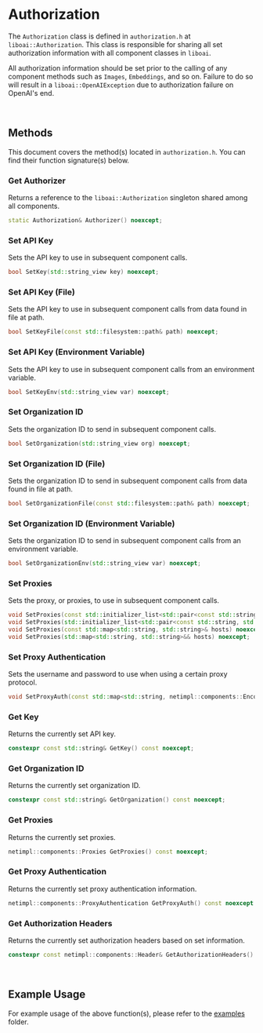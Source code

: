 <h1>Authorization</h1>
<p>The <code>Authorization</code> class is defined in <code>authorization.h</code> at <code>liboai::Authorization</code>. This class is responsible for sharing all set authorization information with all component classes in <code>liboai</code>.

All authorization information should be set prior to the calling of any component methods such as <code>Images</code>, <code>Embeddings</code>, and so on. Failure to do so will result in a <code>liboai::OpenAIException</code> due to authorization failure on OpenAI's end.</p>

<br>
<h2>Methods</h2>
<p>This document covers the method(s) located in <code>authorization.h</code>. You can find their function signature(s) below.</p>

<h3>Get Authorizer</h3>
<p>Returns a reference to the <code>liboai::Authorization</code> singleton shared among all components.</p>

```cpp
static Authorization& Authorizer() noexcept;
```

<h3>Set API Key</h3>
<p>Sets the API key to use in subsequent component calls.</p>

```cpp
bool SetKey(std::string_view key) noexcept;
```

<h3>Set API Key (File)</h3>
<p>Sets the API key to use in subsequent component calls from data found in file at path.</p>

```cpp
bool SetKeyFile(const std::filesystem::path& path) noexcept;
```

<h3>Set API Key (Environment Variable)</h3>
<p>Sets the API key to use in subsequent component calls from an environment variable.</p>

```cpp
bool SetKeyEnv(std::string_view var) noexcept;
```
 
<h3>Set Organization ID</h3>
<p>Sets the organization ID to send in subsequent component calls.</p>

```cpp
bool SetOrganization(std::string_view org) noexcept;
```

<h3>Set Organization ID (File)</h3>
<p>Sets the organization ID to send in subsequent component calls from data found in file at path.</p>

```cpp
bool SetOrganizationFile(const std::filesystem::path& path) noexcept;
```

<h3>Set Organization ID (Environment Variable)</h3>
<p>Sets the organization ID to send in subsequent component calls from an environment variable.</p>

```cpp
bool SetOrganizationEnv(std::string_view var) noexcept;
```

<h3>Set Proxies</h3>
<p>Sets the proxy, or proxies, to use in subsequent component calls.</p>

```cpp
void SetProxies(const std::initializer_list<std::pair<const std::string, std::string>>& hosts) noexcept;
void SetProxies(std::initializer_list<std::pair<const std::string, std::string>>&& hosts) noexcept;
void SetProxies(const std::map<std::string, std::string>& hosts) noexcept;
void SetProxies(std::map<std::string, std::string>&& hosts) noexcept;
```

<h3>Set Proxy Authentication</h3>
<p>Sets the username and password to use when using a certain proxy protocol.</p>

```cpp
void SetProxyAuth(const std::map<std::string, netimpl::components::EncodedAuthentication>& proto_up) noexcept;
```

<h3>Get Key</h3>
<p>Returns the currently set API key.</p>

```cpp
constexpr const std::string& GetKey() const noexcept;
```

<h3>Get Organization ID</h3>
<p>Returns the currently set organization ID.</p>

```cpp
constexpr const std::string& GetOrganization() const noexcept;
```


<h3>Get Proxies</h3>
<p>Returns the currently set proxies.</p>

```cpp
netimpl::components::Proxies GetProxies() const noexcept;
```

<h3>Get Proxy Authentication</h3>
<p>Returns the currently set proxy authentication information.</p>

```cpp
netimpl::components::ProxyAuthentication GetProxyAuth() const noexcept
```

<h3>Get Authorization Headers</h3>
<p>Returns the currently set authorization headers based on set information.</p>

```cpp
constexpr const netimpl::components::Header& GetAuthorizationHeaders() const noexcept;
```

<br>
<h2>Example Usage</h2>
<p>For example usage of the above function(s), please refer to the <a href="./examples">examples</a> folder.
